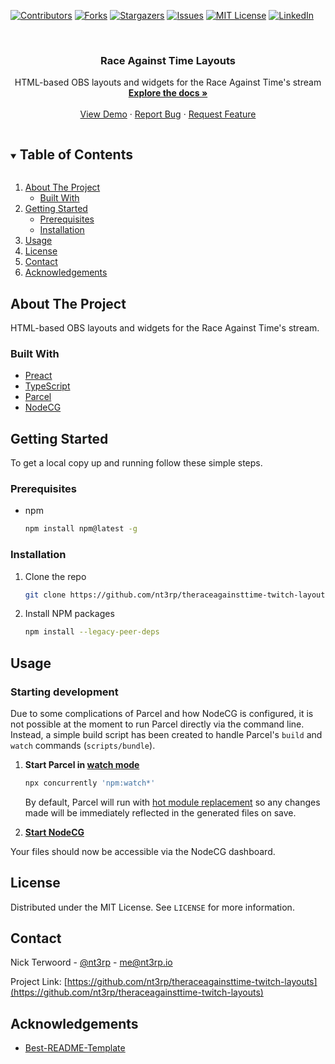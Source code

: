 [![Contributors][contributors-shield]][contributors-url]
[![Forks][forks-shield]][forks-url]
[![Stargazers][stars-shield]][stars-url]
[![Issues][issues-shield]][issues-url]
[![MIT License][license-shield]][license-url]
[![LinkedIn][linkedin-shield]][linkedin-url]

<!-- PROJECT LOGO -->
<br />
<p align="center">
  <!--a href="https://github.com/nt3rp/theraceagainsttime-twitch-layouts">
    <img src="images/logo.png" alt="Logo" width="80" height="80">
  </a-->

  <h3 align="center">Race Against Time Layouts</h3>

  <p align="center">
    HTML-based OBS layouts and widgets for the Race Against Time's stream
    <br />
    <a href="https://github.com/nt3rp/theraceagainsttime-twitch-layouts"><strong>Explore the docs »</strong></a>
    <br />
    <br />
    <a href="https://github.com/nt3rp/theraceagainsttime-twitch-layouts">View Demo</a>
    ·
    <a href="https://github.com/nt3rp/theraceagainsttime-twitch-layouts/issues">Report Bug</a>
    ·
    <a href="https://github.com/nt3rp/theraceagainsttime-twitch-layouts/issues">Request Feature</a>
  </p>
</p>

<!-- TABLE OF CONTENTS -->
<details open="open">
  <summary><h2 style="display: inline-block">Table of Contents</h2></summary>
  <ol>
    <li>
      <a href="#about-the-project">About The Project</a>
      <ul>
        <li><a href="#built-with">Built With</a></li>
      </ul>
    </li>
    <li>
      <a href="#getting-started">Getting Started</a>
      <ul>
        <li><a href="#prerequisites">Prerequisites</a></li>
        <li><a href="#installation">Installation</a></li>
      </ul>
    </li>
    <li><a href="#usage">Usage</a></li>
    <!--li><a href="#roadmap">Roadmap</a></li>
    <li><a href="#contributing">Contributing</a></li-->
    <li><a href="#license">License</a></li>
    <li><a href="#contact">Contact</a></li>
    <li><a href="#acknowledgements">Acknowledgements</a></li>
  </ol>
</details>

<!-- ABOUT THE PROJECT -->

## About The Project

<!-- [![Product Name Screen Shot][product-screenshot]](https://example.com) -->

HTML-based OBS layouts and widgets for the Race Against Time's stream.

### Built With

- [Preact](https://preactjs.com/)
- [TypeScript](https://www.typescriptlang.org/)
- [Parcel](https://parceljs.org/)
- [NodeCG](https://www.nodecg.dev/)

<!-- GETTING STARTED -->

## Getting Started

To get a local copy up and running follow these simple steps.

### Prerequisites

- npm
  ```sh
  npm install npm@latest -g
  ```

### Installation

1. Clone the repo
   ```sh
   git clone https://github.com/nt3rp/theraceagainsttime-twitch-layouts.git
   ```
2. Install NPM packages
   ```sh
   npm install --legacy-peer-deps
   ```

<!-- USAGE EXAMPLES -->

## Usage

### Starting development

Due to some complications of Parcel and how NodeCG is configured, it is not
possible at the moment to run Parcel directly via the command line. Instead,
a simple build script has been created to handle Parcel's `build` and `watch`
commands (`scripts/bundle`).

1. **Start Parcel in [watch mode](https://v2.parceljs.org/features/cli/#parcel-watch-%3Centries%3E)**

   ```sh
   npx concurrently 'npm:watch*'
   ```

   By default, Parcel will run with [hot module replacement](https://v2.parceljs.org/features/hmr/)
   so any changes made will be immediately reflected in the generated files
   on save.

2. **[Start NodeCG](https://www.nodecg.dev/docs/installing#start)**

Your files should now be accessible via the NodeCG dashboard.

<!-- ROADMAP -->

<!--
## Roadmap

See the [open issues](https://github.com/nt3rp/theraceagainsttime-twitch-layouts/issues) for a list of proposed features (and known issues).
-->

<!-- CONTRIBUTING -->

<!--
## Contributing

Contributions are what make the open source community such an amazing place to be learn, inspire, and create. Any contributions you make are **greatly appreciated**.

1. Fork the Project
2. Create your Feature Branch (`git checkout -b feature/AmazingFeature`)
3. Commit your Changes (`git commit -m 'Add some AmazingFeature'`)
4. Push to the Branch (`git push origin feature/AmazingFeature`)
5. Open a Pull Request
-->

<!-- LICENSE -->

## License

Distributed under the MIT License. See `LICENSE` for more information.

<!-- CONTACT -->

## Contact

Nick Terwoord - [@nt3rp](https://twitter.com/nt3rp) - me@nt3rp.io

Project Link: [https://github.com/nt3rp/theraceagainsttime-twitch-layouts](https://github.com/nt3rp/theraceagainsttime-twitch-layouts)

<!-- ACKNOWLEDGEMENTS -->

## Acknowledgements

- [Best-README-Template](https://github.com/othneildrew/Best-README-Template/)

<!-- MARKDOWN LINKS & IMAGES -->
<!-- https://www.markdownguide.org/basic-syntax/#reference-style-links -->

[contributors-shield]: https://img.shields.io/github/contributors/nt3rp/theraceagainsttime-twitch-layouts.svg?style=for-the-badge
[contributors-url]: https://github.com/nt3rp/theraceagainsttime-twitch-layouts/graphs/contributors
[forks-shield]: https://img.shields.io/github/forks/nt3rp/theraceagainsttime-twitch-layouts.svg?style=for-the-badge
[forks-url]: https://github.com/nt3rp/theraceagainsttime-twitch-layouts/network/members
[stars-shield]: https://img.shields.io/github/stars/nt3rp/theraceagainsttime-twitch-layouts.svg?style=for-the-badge
[stars-url]: https://github.com/nt3rp/theraceagainsttime-twitch-layouts/stargazers
[issues-shield]: https://img.shields.io/github/issues/nt3rp/theraceagainsttime-twitch-layouts.svg?style=for-the-badge
[issues-url]: https://github.com/nt3rp/theraceagainsttime-twitch-layouts/issues
[license-shield]: https://img.shields.io/github/license/nt3rp/theraceagainsttime-twitch-layouts.svg?style=for-the-badge
[license-url]: https://github.com/nt3rp/theraceagainsttime-twitch-layouts/blob/master/LICENSE.txt
[linkedin-shield]: https://img.shields.io/badge/-LinkedIn-black.svg?style=for-the-badge&logo=linkedin&colorB=555
[linkedin-url]: https://linkedin.com/in/nt3rp
